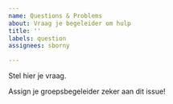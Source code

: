 ```yaml
---
name: Questions & Problems
about: Vraag je begeleider om hulp
title: ''
labels: question
assignees: sborny

---
```


Stel hier je vraag.

Assign je groepsbegeleider zeker aan dit issue!
